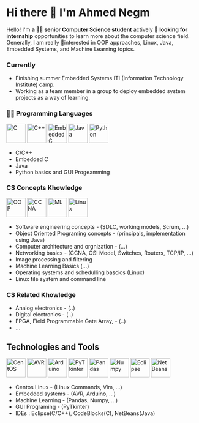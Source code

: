 # Hi there 👋 I'm Ahmed Negm

Hello! I'm **a 👨‍🎓 senior Computer Science student** actively 🔎 **looking for internship** opportunities to learn more about the computer science field. 
Generally, I am really 🤩interested in OOP approaches, Linux, Java, Embedded Systems, and Machine Learning topics.

### Currently

* Finishing summer Embedded Systems ITI (Information Technology Institute) camp.
* Working as a team member in a group to deploy embedded system projects as a way of learning.

### 👨‍💻 Programming Languages

<div style="display:inline">
  <img src="https://image.flaticon.com/icons/png/512/919/919839.png" alt="C" width="50px" />
  <img src="https://image.flaticon.com/icons/png/512/919/919841.png" alt="C++" width="50px" />
  <img src="https://www.chetu.com/img/on-demand-developers/embedded-c/logo/embeded-c.png" alt="Embedded C" width="50px" />
  <img src="https://image0.flaticon.com/icons/png/128/226/226777.png" alt="Java" width="50px" />
  <img src="https://upload.wikimedia.org/wikipedia/commons/thumb/c/c3/Python-logo-notext.svg/2048px-Python-logo-notext.svg.png" alt="Python" width="50px" />
</div>

* C/C++
* Embedded C
* Java
* Python basics and GUI Progeamming



### CS Concepts Khowledge

<div style="display:inline">
  <img src="https://image.flaticon.com/icons/png/512/919/919839.png" alt="OOP" width="50px" />
  <img src="https://image.flaticon.com/icons/png/512/919/919841.png" alt="CCNA" width="50px" />
  <img src="https://www.chetu.com/img/on-demand-developers/embedded-c/logo/embeded-c.png" alt="ML" width="50px" />
  <img src="https://image0.flaticon.com/icons/png/128/226/226777.png" alt="Linux" width="50px" />
</div>

* Software engineering concepts - (SDLC, working models, Scrum, ...)
* Object Oriented Programing concepts - (principals, implementation using Java)
* Computer architecture and orgnization - (...)
* Networking basics - (CCNA, OSI Model, Switches, Routers, TCP/IP, ...)
* Image processing and filtering
* Machine Learning Basics (...)
* Operating systems and schedulling bascics (Linux)
* Linux file system and command line

### CS Related Khowledge

* Analog electronics - (..)
* Digital electronics - (..)
* FPGA, Field Programmable Gate Array, - (..)
* ...

## Technologies and Tools

<div style="display:inline">
  <img src="https://image.flaticon.com/icons/png/512/919/919839.png" alt="CentOS" width="50px" />
  <img src="https://image.flaticon.com/icons/png/512/919/919841.png" alt="AVR" width="50px" />
  <img src="https://www.chetu.com/img/on-demand-developers/embedded-c/logo/embeded-c.png" alt="Arduino" width="50px" />
  <img src="https://image0.flaticon.com/icons/png/128/226/226777.png" alt="PyTkinter" width="50px" />
  <img src="https://image0.flaticon.com/icons/png/128/226/226777.png" alt="Pandas" width="50px" />
  <img src="https://image0.flaticon.com/icons/png/128/226/226777.png" alt="Numpy" width="50px" />
  <img src="https://image0.flaticon.com/icons/png/128/226/226777.png" alt="Eclipse" width="50px" />
  <img src="https://image0.flaticon.com/icons/png/128/226/226777.png" alt="NetBeans" width="50px" />
</div>

* Centos Linux - (Linux Commands, Vim, ...)
* Embedded systems - (AVR, Arduino, ...)
* Machine Learning - (Pandas, Numpy, ...)
* GUI Programing - (PyTkinter)
* IDEs : Eclipse(C/C++), CodeBlocks(C), NetBeans(Java)


